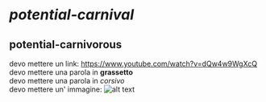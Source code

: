 # *potential-carnival*
## **potential-carnivorous**

devo mettere un link: https://www.youtube.com/watch?v=dQw4w9WgXcQ \
devo mettere una parola in **grassetto**\
devo mettere una parola in *corsivo*\
devo mettere un' immagine: ![alt text](EWhnR4TXgAED3vn)
